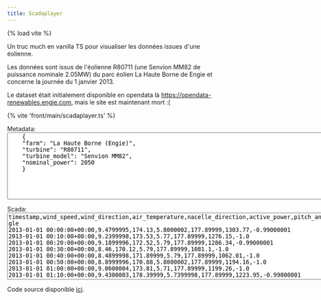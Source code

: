 ```yaml
---
title: Scadaplayer
---
```

{% load vite %}

Un truc much en vanilla TS pour visualiser les données issues d'une éolienne.

Les données sont issus de l'éolienne R80711 (une Senvion MM82 de puissance nominale 2.05MW) du parc éolien La Haute Borne de Engie et concerne la journée du 1 janvier 2013.

Le dataset était initialement disponible en opendata là https://opendata-renewables.engie.com, mais le site est maintenant mort :(

{% vite 'front/main/scadaplayer.ts' %}
<div id="scadaplayer">
    <canvas id="canvas" width="1920" height="1080"></canvas>
    <p>
        <label for="metadata">Metadata:</label>
        <textarea id="metadata" cols="90" rows="10">
    {
    "farm": "La Haute Borne (Engie)",
    "turbine": "R80711",
    "turbine_model": "Senvion MM82",
    "nominal_power": 2050
    }
        </textarea>
    </p>
    <p>
        <label for="scada">Scada:</label>
        <textarea id="scada" cols="90" rows="10">
timestamp,wind_speed,wind_direction,air_temperature,nacelle_direction,active_power,pitch_angle
2013-01-01 00:00:00+00:00,9.4799995,174.13,5.8000002,177.89999,1303.77,-0.99000001
2013-01-01 00:10:00+00:00,9.2399998,173.53,5.77,177.89999,1276.15,-1.0
2013-01-01 00:20:00+00:00,9.1899996,172.52,5.79,177.89999,1286.34,-0.99000001
2013-01-01 00:30:00+00:00,8.46,170.12,5.79,177.89999,1081.1,-1.0
2013-01-01 00:40:00+00:00,8.4899998,171.89999,5.79,177.89999,1062.01,-1.0
2013-01-01 00:50:00+00:00,8.8999996,170.88,5.8000002,177.89999,1194.16,-1.0
2013-01-01 01:00:00+00:00,9.0600004,173.81,5.71,177.89999,1199.26,-1.0
2013-01-01 01:10:00+00:00,9.4300003,178.39999,5.7399998,177.89999,1223.95,-0.99000001
2013-01-01 01:20:00+00:00,9.6599998,179.89999,5.8299999,177.89999,1289.12,-0.99000001
2013-01-01 01:30:00+00:00,9.0600004,180.5,5.9299998,177.89999,1153.23,-1.0
2013-01-01 01:40:00+00:00,8.46,179.24001,6.0799999,177.89999,983.15997,-1.0
2013-01-01 01:50:00+00:00,7.71,185.06,6.0700002,177.89999,707.09998,-1.0
2013-01-01 02:00:00+00:00,7.9699998,182.21001,5.8400002,177.89999,808.42999,-1.0
2013-01-01 02:10:00+00:00,8.3800001,180.19,5.5999999,177.89999,897.75,-1.0
2013-01-01 02:20:00+00:00,8.8599997,177.5,5.46,177.89999,1083.74,-0.99000001
2013-01-01 02:30:00+00:00,9.04,176.41,5.1799998,177.89999,1109.78,-0.99000001
2013-01-01 02:40:00+00:00,9.4799995,176.23,4.9699998,177.89999,1217.55,-0.97000003
2013-01-01 02:50:00+00:00,9.8999996,175.42999,4.9000001,177.89999,1363.6899,-0.8899999900000001
2013-01-01 03:00:00+00:00,9.3999996,171.17999,4.8499999,177.89999,1272.03,-0.8899999900000001
2013-01-01 03:10:00+00:00,9.8299999,168.98,4.7600002,177.89999,1387.51,-0.79000002
2013-01-01 03:20:00+00:00,10.8,170.2,4.6999998,177.89999,1618.4399,-0.22
2013-01-01 03:30:00+00:00,9.7700005,171.19,4.5999999,177.89999,1293.72,-0.85000002
2013-01-01 03:40:00+00:00,9.3999996,169.47,4.4899998,177.89999,1247.27,-0.69999999
2013-01-01 03:50:00+00:00,9.6099997,167.08,4.4899998,165.92,1280.71,-0.81
2013-01-01 04:00:00+00:00,10.23,176.16,4.54,165.03,1384.54,-0.61000001
2013-01-01 04:10:00+00:00,10.13,167.00999,4.5300002,170.22,1451.38,-0.67000002
2013-01-01 04:20:00+00:00,11.11,166.52,4.48,170.22,1653.9,-0.18000001
2013-01-01 04:30:00+00:00,10.52,167.25,4.4400001,170.22,1526.29,-0.54000002
2013-01-01 04:40:00+00:00,9.8500004,168.97,4.4099998,170.22,1337.8,-0.80000001
2013-01-01 04:50:00+00:00,10.06,168.17999,4.4000001,170.22,1429.99,-0.22
2013-01-01 05:00:00+00:00,10.48,166.86,4.3600001,170.22,1522.26,-0.31999999
2013-01-01 05:10:00+00:00,10.97,171.42999,4.2199998,170.22,1618.2,0.07
2013-01-01 05:20:00+00:00,11.21,171.62,4.3899999,170.22,1620.24,0.41999999
2013-01-01 05:30:00+00:00,10.3,172.25999,4.4299998,170.22,1507.05,-0.49000001
2013-01-01 05:40:00+00:00,10.28,171.5,4.5,170.22,1468.53,-0.67000002
2013-01-01 05:50:00+00:00,10.17,172.42,4.5100002,170.22,1417.61,-0.63
2013-01-01 06:00:00+00:00,11.18,172.47,4.6300001,170.22,1672.3101,0.46000001
2013-01-01 06:10:00+00:00,10.62,166.14,4.6799998,170.89,1481.0,-0.039999999
2013-01-01 06:20:00+00:00,10.8,169.16,4.6799998,181.75,1477.89,-0.18000001
2013-01-01 06:30:00+00:00,11.05,171.67999,4.5599999,177.89999,1583.33,0.0
2013-01-01 06:40:00+00:00,10.24,171.55,4.6500001,177.89999,1449.64,-0.64999998
2013-01-01 06:50:00+00:00,10.0,175.61,4.5900002,177.89999,1424.54,-0.63999999
2013-01-01 07:00:00+00:00,9.3699999,177.56,4.71,177.89999,1232.12,-0.69999999
2013-01-01 07:10:00+00:00,10.6,179.47,4.8800001,177.89999,1471.63,-0.56
2013-01-01 07:20:00+00:00,10.75,180.47,4.9499998,177.89999,1489.67,-0.64999998
2013-01-01 07:30:00+00:00,9.75,182.7,5.0300002,177.89999,1274.4301,-0.80000001
2013-01-01 07:40:00+00:00,9.9399996,182.86,5.1599998,177.89999,1333.41,-0.88
2013-01-01 07:50:00+00:00,10.48,186.14999,5.1999998,177.89999,1428.8199,-0.76999998
2013-01-01 08:00:00+00:00,9.9799995,185.64999,5.2199998,177.89999,1354.84,-0.76999998
2013-01-01 08:10:00+00:00,10.34,196.19,5.3600001,179.60001,1371.58,-0.6900000000000001
2013-01-01 08:20:00+00:00,10.64,187.84,5.5,187.78,1584.28,-0.44
2013-01-01 08:30:00+00:00,10.89,188.09,5.5,187.78,1601.08,-0.43000001
2013-01-01 08:40:00+00:00,9.8100004,190.46001,5.5,187.78,1299.65,-0.83999997
2013-01-01 08:50:00+00:00,9.7700005,193.99001,5.5,187.78,1278.49,-0.88
2013-01-01 09:00:00+00:00,10.01,198.0,5.5500002,187.78,1274.87,-0.87
2013-01-01 09:10:00+00:00,9.1700001,197.37,5.6599998,201.02,1140.72,-0.95999998
2013-01-01 09:20:00+00:00,8.3900003,197.39,5.8099999,198.75,1013.09,-1.0
2013-01-01 09:30:00+00:00,8.2299995,198.14999,5.9200001,198.75,911.58002,-1.0
2013-01-01 09:40:00+00:00,7.98,197.58,6.02,198.75,877.67999,-1.0
2013-01-01 09:50:00+00:00,7.0900002,209.2,6.0799999,209.89,535.66998,-1.0
2013-01-01 10:00:00+00:00,7.0700002,196.02,6.0999999,204.75,616.83002,-1.0
2013-01-01 10:10:00+00:00,8.4099998,187.16,6.1399999,198.48,987.69,-1.0
2013-01-01 10:20:00+00:00,8.6400003,201.41,6.1999998,196.50999,994.67999,-1.0
2013-01-01 10:30:00+00:00,7.9699998,199.69,6.3499999,197.66,814.33002,-1.0
2013-01-01 10:40:00+00:00,8.0500002,198.88,6.4000001,197.66,824.12,-1.0
2013-01-01 10:50:00+00:00,7.6399999,198.24001,6.4000001,197.66,711.87,-1.0
2013-01-01 11:00:00+00:00,7.71,199.49001,6.4400001,197.66,765.13,-1.0
2013-01-01 11:10:00+00:00,8.1499996,202.23,6.5,197.66,823.34003,-1.0
2013-01-01 11:20:00+00:00,7.6100001,212.96001,6.6199999,203.98,685.09998,-1.0
2013-01-01 11:30:00+00:00,8.5200005,232.72,6.6700001,213.56,893.16998,-0.98000002
2013-01-01 11:40:00+00:00,9.4099998,260.39001,6.1900001,238.32001,1152.83,-0.92000002
2013-01-01 11:50:00+00:00,8.3599997,237.89999,5.8699999,252.27,967.58002,-1.0
2013-01-01 12:00:00+00:00,6.5900002,240.0,6.0300002,237.64999,421.63,-1.0
2013-01-01 12:10:00+00:00,6.5900002,241.67,6.1100001,237.17,418.01999,-1.0
2013-01-01 12:20:00+00:00,7.0300002,243.07001,6.1700001,237.17,527.84998,-1.0
2013-01-01 12:30:00+00:00,6.46,243.83,6.27,237.17,385.51001,-1.0
2013-01-01 12:40:00+00:00,7.0,244.17,6.3000002,237.17,512.67999,-1.0
2013-01-01 12:50:00+00:00,6.6599998,238.57001,6.29,237.17,472.98999,-1.0
2013-01-01 13:00:00+00:00,6.23,237.03,6.21,237.17,375.29999,-1.0
2013-01-01 13:10:00+00:00,6.75,238.52,6.1500001,237.17,433.66,-1.0
2013-01-01 13:20:00+00:00,6.5500002,235.45,6.0700002,237.17,413.94,-1.0
2013-01-01 13:30:00+00:00,6.46,218.91,6.0500002,234.35001,434.98001,-1.0
2013-01-01 13:40:00+00:00,5.79,226.14999,6.0799999,228.39,268.22,-1.0
2013-01-01 13:50:00+00:00,5.7399998,227.11,6.0500002,228.39,244.31,-1.0
2013-01-01 14:00:00+00:00,5.73,223.62,6.0100002,228.39,261.10001,-1.0
2013-01-01 14:10:00+00:00,5.3400002,224.16,5.9400001,228.39,195.7,-1.0
2013-01-01 14:20:00+00:00,5.9499998,299.01001,5.6900001,254.22,248.2,-0.44999999
2013-01-01 14:30:00+00:00,6.4299998,266.35001,5.1599998,267.81,406.10999,-1.0
2013-01-01 14:40:00+00:00,5.25,256.35999,5.1999998,265.70001,202.19,-1.0
2013-01-01 14:50:00+00:00,5.02,255.39,5.21,265.70001,155.09,-1.0
2013-01-01 15:00:00+00:00,5.6900001,252.45,5.2800002,265.70001,286.95999,-1.0
2013-01-01 15:10:00+00:00,6.3499999,239.94,5.5,249.67,378.14999,-1.0
2013-01-01 15:20:00+00:00,5.6399999,234.39,5.5100002,244.85001,259.95999,-1.0
2013-01-01 15:30:00+00:00,4.8299999,206.13,5.5599999,238.3,109.33,-1.0
2013-01-01 15:40:00+00:00,5.4000001,226.77,5.5599999,220.7,152.33,-1.0
2013-01-01 15:50:00+00:00,5.79,255.13,5.4699998,222.53,200.58,-1.0
2013-01-01 16:00:00+00:00,5.8699999,245.22,5.3800001,240.46001,241.50999,-1.0
2013-01-01 16:10:00+00:00,5.96,252.28,5.3699999,240.46001,247.03999,-1.0
2013-01-01 16:20:00+00:00,5.5999999,251.33,5.3200002,240.46001,204.32001,-1.0
2013-01-01 16:30:00+00:00,5.6700001,245.89999,5.29,240.46001,211.45,-1.0
2013-01-01 16:40:00+00:00,6.25,249.45,5.2199998,240.46001,309.51999,-1.0
2013-01-01 16:50:00+00:00,6.1500001,249.71001,5.0500002,240.46001,287.98001,-1.0
2013-01-01 17:00:00+00:00,5.79,245.67999,5.0,240.46001,229.00999,-1.0
2013-01-01 17:10:00+00:00,5.9899998,239.25999,4.9699998,240.46001,281.20999,-1.0
2013-01-01 17:20:00+00:00,6.0799999,234.78,4.8800001,240.46001,306.45999,-1.0
2013-01-01 17:30:00+00:00,5.4400001,226.60001,4.4899998,240.46001,218.05,-1.0
2013-01-01 17:40:00+00:00,5.1700001,226.41,4.4000001,240.46001,180.67999,-1.0
2013-01-01 17:50:00+00:00,5.8000002,236.24001,4.4000001,240.46001,256.20999,-1.0
2013-01-01 18:00:00+00:00,6.0300002,241.03,4.2600002,240.46001,288.79001,-1.0
2013-01-01 18:10:00+00:00,6.6900001,243.00999,4.4000001,240.46001,441.29999,-1.0
2013-01-01 18:20:00+00:00,6.71,243.60001,4.48,240.46001,460.10999,-1.0
2013-01-01 18:30:00+00:00,7.1399999,241.53999,4.4899998,240.46001,544.21002,-1.0
2013-01-01 18:40:00+00:00,7.0799999,237.21001,4.4699998,240.46001,538.52002,-1.0
2013-01-01 18:50:00+00:00,6.8499999,234.62,4.2199998,240.46001,527.15997,-1.0
2013-01-01 19:00:00+00:00,6.8400002,236.08,4.0799999,240.46001,529.66998,-1.0
2013-01-01 19:10:00+00:00,6.8000002,237.55,3.95,240.46001,508.45999,-1.0
2013-01-01 19:20:00+00:00,6.79,237.46001,4.1599998,240.46001,512.69,-1.0
2013-01-01 19:30:00+00:00,6.8299999,238.8,4.23,240.46001,484.37,-1.0
2013-01-01 19:40:00+00:00,6.52,233.95,4.1900001,240.46001,436.13,-1.0
2013-01-01 19:50:00+00:00,6.0999999,233.02,3.9400001,240.46001,365.72,-1.0
2013-01-01 20:00:00+00:00,6.2800002,236.44,3.9300001,240.46001,364.69,-1.0
2013-01-01 20:10:00+00:00,5.9699998,228.22,3.96,240.46001,334.54999,-1.0
2013-01-01 20:20:00+00:00,6.1799998,230.41,3.8099999,240.46001,364.54001,-1.0
2013-01-01 20:30:00+00:00,6.71,215.86,3.8299999,238.78,526.69,-1.0
2013-01-01 20:40:00+00:00,7.4899998,243.37,3.95,226.36,665.75,-1.0
2013-01-01 20:50:00+00:00,8.0500002,233.85001,4.1799998,236.07001,878.15997,-1.0
2013-01-01 21:00:00+00:00,8.21,219.47,3.98,228.61,973.76001,-1.0
2013-01-01 21:10:00+00:00,8.5600004,228.31,3.78,221.8,980.88,-1.0
2013-01-01 21:20:00+00:00,8.1800003,235.92999,3.49,226.57001,904.03003,-1.0
2013-01-01 21:30:00+00:00,8.6400003,237.61,3.4100001,232.78,993.09003,-1.0
2013-01-01 21:40:00+00:00,8.8000002,236.31,3.54,232.78,1060.4,-1.0
2013-01-01 21:50:00+00:00,9.1400003,237.77,3.3900001,232.78,1152.61,-1.0
2013-01-01 22:00:00+00:00,9.0500002,238.5,3.25,232.78,1085.88,-1.0
2013-01-01 22:10:00+00:00,8.4200001,238.21001,3.3,232.78,933.46002,-1.0
2013-01-01 22:20:00+00:00,7.6100001,236.28,3.25,232.78,695.5,-1.0
2013-01-01 22:30:00+00:00,7.48,254.2,3.0899999,233.50999,655.09998,-1.0
2013-01-01 22:40:00+00:00,7.0999999,239.07001,3.1700001,245.95,642.07001,-1.0
2013-01-01 22:50:00+00:00,6.4099998,233.13,3.04,245.95,515.06,-1.0
2013-01-01 23:00:00+00:00,6.8400002,229.94,3.1300001,237.32001,542.77002,-1.0
2013-01-01 23:10:00+00:00,6.5700002,228.49001,3.04,233.87,472.14999,-1.0
2013-01-01 23:20:00+00:00,6.71,227.14,3.05,233.87,539.51001,-1.0
2013-01-01 23:30:00+00:00,6.5799999,225.74001,2.95,233.87,511.78,-1.0
2013-01-01 23:40:00+00:00,6.6700001,226.98,2.9200001,233.87,571.51001,-1.0
2013-01-01 23:50:00+00:00,6.6100001,225.0,3.0,233.87,560.56,-1.0
        </textarea>
    </p>
</div>


Code source disponible [ici](https://github.com/jtremesay/jtremesay.org/blob/main/front/main/scadaplayer.ts).
